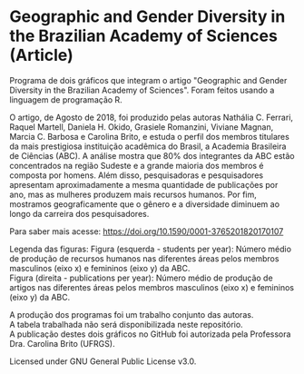 # Geographic and Gender Diversity in the Brazilian Academy of Sciences (Article)
Programa de dois gráficos que integram o artigo "Geographic and Gender Diversity in the Brazilian Academy of Sciences". Foram feitos usando a linguagem de programação R.

O artigo, de Agosto de 2018, foi produzido pelas autoras Nathália C. Ferrari, Raquel Martell, Daniela H. Okido, Grasiele Romanzini, Viviane Magnan, Marcia C. Barbosa e Carolina Brito, e estuda o perfil dos membros titulares da mais prestigiosa instituição acadêmica do Brasil, a Academia Brasileira de Ciências (ABC). A análise mostra que 80% dos integrantes da ABC estão concentrados na região Sudeste e a grande maioria dos membros é composta por homens. Além disso, pesquisadoras e pesquisadores apresentam aproximadamente a mesma quantidade de publicações por ano, mas as mulheres produzem mais recursos humanos. Por fim, mostramos geograficamente que o gênero e a diversidade diminuem ao longo da carreira dos pesquisadores.

Para saber mais acesse: https://doi.org/10.1590/0001-3765201820170107

Legenda das figuras:
Figura (esquerda - students per year): Número médio de produção de recursos humanos nas diferentes áreas pelos membros masculinos (eixo x) e femininos (eixo y) da ABC.  
Figura (direita - publications per year): Número médio de produção de artigos nas diferentes áreas pelos membros masculinos (eixo x) e femininos (eixo y) da ABC.


A produção dos programas foi um trabalho conjunto das autoras.  
A tabela trabalhada não será disponibilizada neste repositório.  
A publicação destes dois gráficos no GitHub foi autorizada pela Professora Dra. Carolina Brito (UFRGS).

Licensed under GNU General Public License v3.0.
